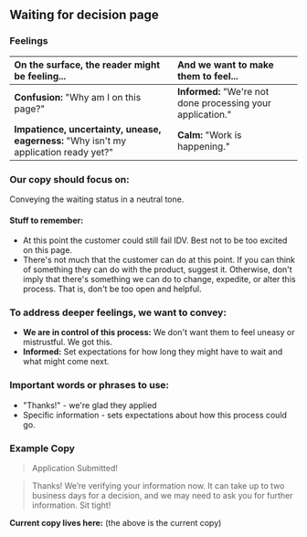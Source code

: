 ## Waiting for decision page

### Feelings

|On the surface, the reader might be feeling... | And we want to make them to feel... |
|:---------------|:---------------|
| **Confusion:** "Why am I on this page?"| **Informed:** "We're not done processing your application."|
| **Impatience, uncertainty, unease, eagerness:** "Why isn't my application ready yet?"| **Calm:** "Work is happening."|

### Our copy should focus on:
Conveying the waiting status in a neutral tone.

#### Stuff to remember:
- At this point the customer could still fail IDV. Best not to be too excited on this page.
- There's not much that the customer can do at this point. If you can think of something they can do with the product, suggest it. Otherwise, don't imply that there's something we can do to change, expedite, or alter this process. That is, don't be too open and helpful.

### To address deeper feelings, we want to convey:
- **We are in control of this process:** We don't want them to feel uneasy or mistrustful. We got this.
- **Informed:** Set expectations for how long they might have to wait and what might come next.

### Important words or phrases to use:
- "Thanks!" - we're glad they applied
- Specific information - sets expectations about how this process could go.

### **Example Copy**
> Application Submitted!

> Thanks! We’re verifying your information now. It can take up to two business days for a decision, and we may need to ask you for further information. Sit tight!

**Current copy lives here:** (the above is the current copy)